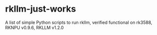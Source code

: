 # rkllm-just-works
A list of simple Python scripts to run rkllm, verified functional on rk3588, RKNPU v0.9.6, RKLLM v1.2.0
